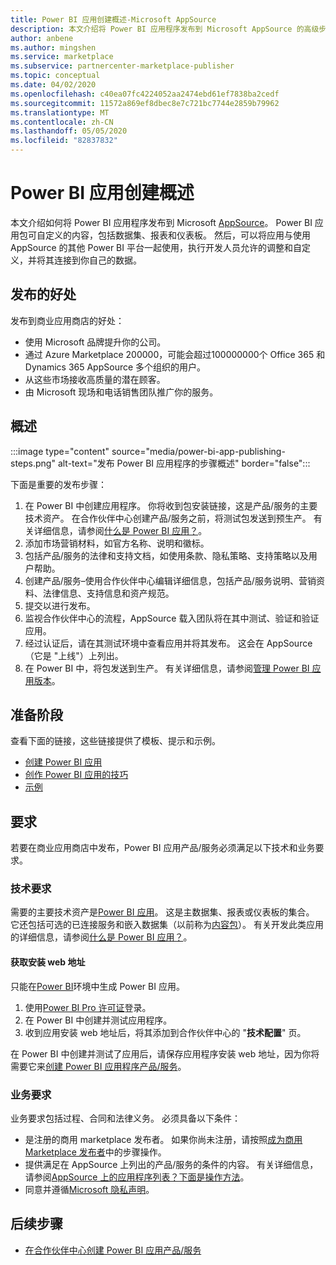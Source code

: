 ```yaml
---
title: Power BI 应用创建概述-Microsoft AppSource
description: 本文介绍将 Power BI 应用程序发布到 Microsoft AppSource 的高级步骤。 还提供了 Power BI 应用必须满足的技术和业务要求才能发布到商业市场。
author: anbene
ms.author: mingshen
ms.service: marketplace
ms.subservice: partnercenter-marketplace-publisher
ms.topic: conceptual
ms.date: 04/02/2020
ms.openlocfilehash: c40ea07fc4224052aa2474ebd61ef7838ba2cedf
ms.sourcegitcommit: 11572a869ef8dbec8e7c721bc7744e2859b79962
ms.translationtype: MT
ms.contentlocale: zh-CN
ms.lasthandoff: 05/05/2020
ms.locfileid: "82837832"
---
```

# <a name="power-bi-app-creation-overview"></a>Power BI 应用创建概述

本文介绍如何将 Power BI 应用程序发布到 Microsoft [AppSource](https://appsource.microsoft.com/)。 Power BI 应用包可自定义的内容，包括数据集、报表和仪表板。 然后，可以将应用与使用 AppSource 的其他 Power BI 平台一起使用，执行开发人员允许的调整和自定义，并将其连接到你自己的数据。

## <a name="publishing-benefits"></a>发布的好处

发布到商业应用商店的好处：

- 使用 Microsoft 品牌提升你的公司。
- 通过 Azure Marketplace 200000，可能会超过100000000个 Office 365 和 Dynamics 365 AppSource 多个组织的用户。
- 从这些市场接收高质量的潜在顾客。
- 由 Microsoft 现场和电话销售团队推广你的服务。

## <a name="overview"></a>概述

:::image type="content" source="media/power-bi-app-publishing-steps.png" alt-text="发布 Power BI 应用程序的步骤概述" border="false":::

下面是重要的发布步骤：

1. 在 Power BI 中创建应用程序。 你将收到包安装链接，这是产品/服务的主要技术资产。 在合作伙伴中心创建产品/服务之前，将测试包发送到预生产。 有关详细信息，请参阅[什么是 Power BI 应用？](https://docs.microsoft.com/power-bi/service-template-apps-overview)。
2. 添加市场营销材料，如官方名称、说明和徽标。
3. 包括产品/服务的法律和支持文档，如使用条款、隐私策略、支持策略以及用户帮助。
4. 创建产品/服务–使用合作伙伴中心编辑详细信息，包括产品/服务说明、营销资料、法律信息、支持信息和资产规范。
5. 提交以进行发布。
6. 监视合作伙伴中心的流程，AppSource 载入团队将在其中测试、验证和验证应用。
7. 经过认证后，请在其测试环境中查看应用并将其发布。 这会在 AppSource （它是 "上线"）上列出。
8. 在 Power BI 中，将包发送到生产。 有关详细信息，请参阅[管理 Power BI 应用版本](https://docs.microsoft.com/power-bi/service-template-apps-create#manage-the-template-app-release)。

## <a name="before-you-begin"></a>准备阶段

查看下面的链接，这些链接提供了模板、提示和示例。

- [创建 Power BI 应用](https://docs.microsoft.com/power-bi/service-template-apps-create)
- [创作 Power BI 应用的技巧](https://docs.microsoft.com/power-bi/service-template-apps-tips)
- [示例](https://docs.microsoft.com/power-bi/service-template-apps-samples)

## <a name="requirements"></a>要求

若要在商业应用商店中发布，Power BI 应用产品/服务必须满足以下技术和业务要求。

### <a name="technical-requirements"></a>技术要求

需要的主要技术资产是[Power BI 应用](https://go.microsoft.com/fwlink/?linkid=2028636)。 这是主数据集、报表或仪表板的集合。 它还包括可选的已连接服务和嵌入数据集（以前称为[内容包](https://docs.microsoft.com/power-bi/service-organizational-content-pack-introduction)）。 有关开发此类应用的详细信息，请参阅[什么是 Power BI 应用？](https://go.microsoft.com/fwlink/?linkid=2028636)。

#### <a name="get-an-installation-web-address"></a>获取安装 web 地址

只能在[Power BI](https://powerbi.microsoft.com/)环境中生成 Power BI 应用。

1. 使用[Power BI Pro 许可证](https://docs.microsoft.com/power-bi/service-admin-purchasing-power-bi-pro)登录。
2. 在 Power BI 中创建并测试应用程序。
3. 收到应用安装 web 地址后，将其添加到合作伙伴中心的 "**技术配置**" 页。

在 Power BI 中创建并测试了应用后，请保存应用程序安装 web 地址，因为你将需要它来[创建 Power BI 应用程序产品/服务](https://docs.microsoft.com/azure/marketplace/partner-center-portal/create-power-bi-app-offer)。

### <a name="business-requirements"></a>业务要求

业务要求包括过程、合同和法律义务。 必须具备以下条件：

- 是注册的商用 marketplace 发布者。 如果你尚未注册，请按照[成为商用 Marketplace 发布者](https://docs.microsoft.com/azure/marketplace/become-publisher)中的步骤操作。
- 提供满足在 AppSource 上列出的产品/服务的条件的内容。 有关详细信息，请参阅[AppSource 上的应用程序列表？下面是操作方法](https://appsource.microsoft.com/blogs/have-an-app-to-list-on-appsource-here-s-how)。
- 同意并遵循[Microsoft 隐私声明](https://privacy.microsoft.com/privacystatement)。

## <a name="next-step"></a>后续步骤

- [在合作伙伴中心创建 Power BI 应用产品/服务](https://docs.microsoft.com/azure/marketplace/partner-center-portal/create-power-bi-app-offer)
